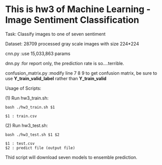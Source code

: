 # This is hw3 of Machine Learning - Image Sentiment Classification

Task: Classify images to one of seven sentiment

Dataset: 28709 processed gray scale images with size 224*224

cnn.py :use 15,033,863 params

dnn.py :for report only, the prediction rate is so....terrible.

confusion_matrix.py :modify line 7 8 9 to get confusion matrix, be sure to use **Y_train_valid_label** rather than **Y_train_valid**

Usage of Scripts:

(1) Run hw3_train.sh:

    bash ./hw3_train.sh $1
    
    $1 : train.csv

(2) Run hw3_test.sh:

    bash ./hw3_test.sh $1 $2
    
    $1 : test.csv
    $2 : predict file (output file)

Thid script will download seven models to ensemble prediction.
